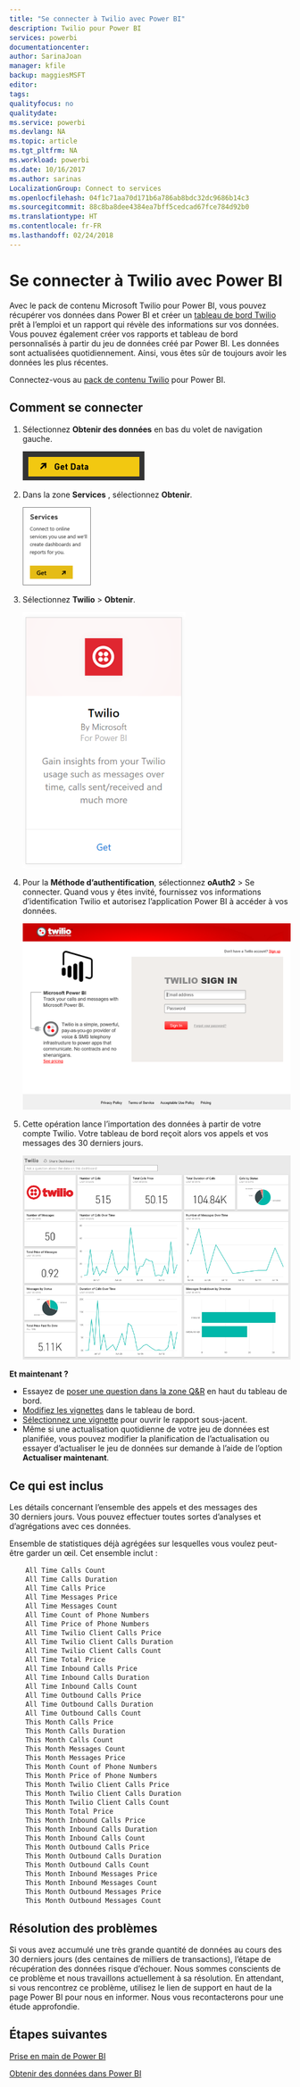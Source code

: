 ```yaml
---
title: "Se connecter à Twilio avec Power BI"
description: Twilio pour Power BI
services: powerbi
documentationcenter: 
author: SarinaJoan
manager: kfile
backup: maggiesMSFT
editor: 
tags: 
qualityfocus: no
qualitydate: 
ms.service: powerbi
ms.devlang: NA
ms.topic: article
ms.tgt_pltfrm: NA
ms.workload: powerbi
ms.date: 10/16/2017
ms.author: sarinas
LocalizationGroup: Connect to services
ms.openlocfilehash: 04f1c71aa70d171b6a786ab8bdc32dc9686b14c3
ms.sourcegitcommit: 88c8ba8dee4384ea7bff5cedcad67fce784d92b0
ms.translationtype: HT
ms.contentlocale: fr-FR
ms.lasthandoff: 02/24/2018
---
```

# <a name="connect-to-twilio-with-power-bi"></a>Se connecter à Twilio avec Power BI
Avec le pack de contenu Microsoft Twilio pour Power BI, vous pouvez récupérer vos données dans Power BI et créer un [tableau de bord Twilio](https://powerbi.microsoft.com/integrations/twilio) prêt à l’emploi et un rapport qui révèle des informations sur vos données. Vous pouvez également créer vos rapports et tableau de bord personnalisés à partir du jeu de données créé par Power BI. Les données sont actualisées quotidiennement. Ainsi, vous êtes sûr de toujours avoir les données les plus récentes.

Connectez-vous au [pack de contenu Twilio](https://app.powerbi.com/getdata/services/twilio) pour Power BI.

## <a name="how-to-connect"></a>Comment se connecter
1. Sélectionnez **Obtenir des données** en bas du volet de navigation gauche.
   
   ![](media/service-connect-to-twilio/pbi_getdata.png) 
2. Dans la zone **Services** , sélectionnez **Obtenir**.
   
   ![](media/service-connect-to-twilio/pbi_getservices.png) 
3. Sélectionnez **Twilio** \> **Obtenir**.
   
   ![](media/service-connect-to-twilio/twilio.png)
4. Pour la **Méthode d’authentification**, sélectionnez **oAuth2** \> Se connecter. Quand vous y êtes invité, fournissez vos informations d’identification Twilio et autorisez l’application Power BI à accéder à vos données.
   
   ![](media/service-connect-to-twilio/pbi_twilio_login.png)
5. Cette opération lance l’importation des données à partir de votre compte Twilio. Votre tableau de bord reçoit alors vos appels et vos messages des 30 derniers jours. 
   
   ![](media/service-connect-to-twilio/pbi_twilio_db.png)

**Et maintenant ?**

* Essayez de [poser une question dans la zone Q&R](power-bi-q-and-a.md) en haut du tableau de bord.
* [Modifiez les vignettes](service-dashboard-edit-tile.md) dans le tableau de bord.
* [Sélectionnez une vignette](service-dashboard-tiles.md) pour ouvrir le rapport sous-jacent.
* Même si une actualisation quotidienne de votre jeu de données est planifiée, vous pouvez modifier la planification de l’actualisation ou essayer d’actualiser le jeu de données sur demande à l’aide de l’option **Actualiser maintenant**.

## <a name="whats-included"></a>Ce qui est inclus
Les détails concernant l’ensemble des appels et des messages des 30 derniers jours. Vous pouvez effectuer toutes sortes d’analyses et d’agrégations avec ces données.

Ensemble de statistiques déjà agrégées sur lesquelles vous voulez peut-être garder un œil. Cet ensemble inclut :

        All Time Calls Count  
        All Time Calls Duration  
        All Time Calls Price  
        All Time Messages Price  
        All Time Messages Count  
        All Time Count of Phone Numbers  
        All Time Price of Phone Numbers  
        All Time Twilio Client Calls Price  
        All Time Twilio Client Calls Duration  
        All Time Twilio Client Calls Count  
        All Time Total Price  
        All Time Inbound Calls Price  
        All Time Inbound Calls Duration  
        All Time Inbound Calls Count  
        All Time Outbound Calls Price  
        All Time Outbound Calls Duration  
        All Time Outbound Calls Count  
        This Month Calls Price  
        This Month Calls Duration  
        This Month Calls Count  
        This Month Messages Count  
        This Month Messages Price  
        This Month Count of Phone Numbers  
        This Month Price of Phone Numbers  
        This Month Twilio Client Calls Price  
        This Month Twilio Client Calls Duration  
        This Month Twilio Client Calls Count  
        This Month Total Price  
        This Month Inbound Calls Price  
        This Month Inbound Calls Duration  
        This Month Inbound Calls Count  
        This Month Outbound Calls Price  
        This Month Outbound Calls Duration  
        This Month Outbound Calls Count  
        This Month Inbound Messages Price  
        This Month Inbound Messages Count  
        This Month Outbound Messages Price  
        This Month Outbound Messages Count

## <a name="troubleshooting"></a>Résolution des problèmes
Si vous avez accumulé une très grande quantité de données au cours des 30 derniers jours (des centaines de milliers de transactions), l’étape de récupération des données risque d’échouer. Nous sommes conscients de ce problème et nous travaillons actuellement à sa résolution. En attendant, si vous rencontrez ce problème, utilisez le lien de support en haut de la page Power BI pour nous en informer. Nous vous recontacterons pour une étude approfondie.

## <a name="next-steps"></a>Étapes suivantes
[Prise en main de Power BI](service-get-started.md)

[Obtenir des données dans Power BI](service-get-data.md)

